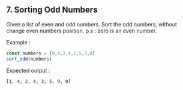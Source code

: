 ## 7. Sorting Odd Numbers

Given a list of even and odd numbers. Sort the odd numbers, without change even numbers position.
p.s : zero is an even number.

Example :

```js
const numbers = [9,4,2,4,1,5,3,0]
sort_odd(numbers)
```

Expected output :

```
[1, 4, 2, 4, 3, 5, 9, 0]
```